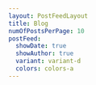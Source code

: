 ```yaml
---
layout: PostFeedLayout
title: Blog
numOfPostsPerPage: 10
postFeed:
  showDate: true
  showAuthor: true
  variant: variant-d
  colors: colors-a
---
```

